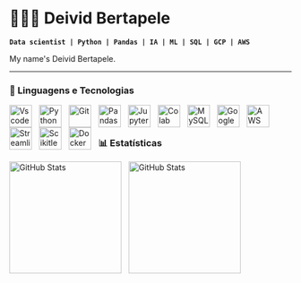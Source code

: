 # 👩🏻‍💻 Deivid Bertapele

**`Data scientist | Python | Pandas | IA | ML | SQL | GCP | AWS`**

My name's Deivid Bertapele.

---

### 🤖 Linguagens e Tecnologias

<img
    align="left" 
    alt="Vscode" 
    title="Vscode"
    width="40px" 
    style="padding-right: 10px;" 
    src="https://cdn.jsdelivr.net/gh/devicons/devicon@latest/icons/vscode/vscode-original-wordmark.svg" />
          
<img 
    align="left" 
    alt="Python" 
    title="Python"
    width="40px" 
    style="padding-right: 10px;" 
    src="https://cdn.jsdelivr.net/gh/devicons/devicon@latest/icons/python/python-original.svg" 
/>

<img 
    align="left" 
    alt="Git" 
    title="Git"
    width="40px" 
    style="padding-right: 10px;" 
    src="https://cdn.jsdelivr.net/gh/devicons/devicon@latest/icons/git/git-original.svg" 
/>
<img 
    align="left" 
    alt="Pandas" 
    title="Pandas"
    width="40px" 
    style="padding-right: 10px;" 
    src="https://cdn.jsdelivr.net/gh/devicons/devicon@latest/icons/pandas/pandas-original-wordmark.svg" 
/>

<img 
    align="left" 
    alt="Jupyter" 
    title="Jupyter"
    width="40px" 
    style="padding-right: 10px;" 
    src="https://cdn.jsdelivr.net/gh/devicons/devicon@latest/icons/jupyter/jupyter-original-wordmark.svg" 
/>

  <img 
    align="left" 
    alt="Colab" 
    title="Colab"
    width="40px" 
    style="padding-right: 10px;"  
    src="https://cdn.jsdelivr.net/gh/devicons/devicon@latest/icons/googlecolab/googlecolab-original.svg"
/>
          
<img 
    align="left" 
    alt="MySQLite" 
    title="MySQLite"
    width="40px" 
    style="padding-right: 10px;" 
  src="https://cdn.jsdelivr.net/gh/devicons/devicon@latest/icons/sqlite/sqlite-original-wordmark.svg" 
/>

<img 
  align="left" 
  alt="Google Cloud" 
  title="Google Cloud"
  width="40px" 
  style="padding-right: 10px;" 
  src="https://cdn.jsdelivr.net/gh/devicons/devicon@latest/icons/googlecloud/googlecloud-original-wordmark.svg" 
/>
          
<img 
  align="left" 
  alt="AWS" 
  title="AWS"
  width="40px" 
  style="padding-right: 10px;" 
  src="https://cdn.jsdelivr.net/gh/devicons/devicon@latest/icons/amazonwebservices/amazonwebservices-original-wordmark.svg" />

<img
  align="left" 
  alt="Streamlit" 
  title="Streamlit"
  width="40px" 
  style="padding-right: 10px;" 
  src="https://cdn.jsdelivr.net/gh/devicons/devicon@latest/icons/streamlit/streamlit-original-wordmark.svg" />
          

<img
  align="left" 
  alt="Scikitlearn" 
  title="Scikitlearn"
  width="40px" 
  style="padding-right: 10px;" 
  src="https://cdn.jsdelivr.net/gh/devicons/devicon@latest/icons/scikitlearn/scikitlearn-original.svg" />



<img 
  align="left" 
  alt="Docker" 
  title="Docker"
  width="40px" 
  style="padding-right: 10px;" 
  src="https://cdn.jsdelivr.net/gh/devicons/devicon@latest/icons/docker/docker-original-wordmark.svg" />
          
<br/>
<br/>

### 📊 Estatísticas

<p>
  <img 
    align="left" 
    alt="GitHub Stats" 
    height="200" 
    style="padding-right: 10px;" 
    src="https://github-readme-stats.vercel.app/api?username=Deivid-Bertapele&show_icons=true&theme=tokyonight&include_all_commits=true&locale=pt-br" 
  />

<img 
      align="left" 
      alt="GitHub Stats" 
      height="200" 
      src="https://github-readme-stats.vercel.app/api/top-langs/?username=Deivid-Bertapele&theme=tokyonight&layout=compact&custom_title=Tecnologias&langs_count=9" 
  />

</p>
